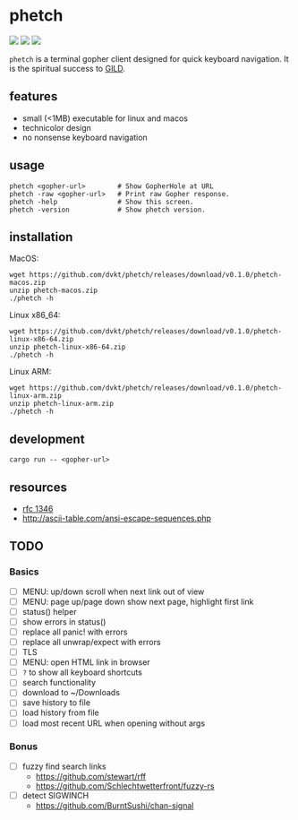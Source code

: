 # phetch

<img src="https://img.shields.io/badge/license-apache_2.0-blueviolet?style=flat-square">
<img src="https://img.shields.io/badge/current_release-0.0.0-brightgreen.svg?style=flat-square">
<img src="https://img.shields.io/badge/dev_version-0.1.0--dev-lightgrey.svg?style=flat-square">

`phetch` is a terminal gopher client designed for quick keyboard navigation. It is the spiritual success to [GILD](https://github.com/dvkt/gild).

## features

- small (<1MB) executable for linux and macos
- technicolor design
- no nonsense keyboard navigation

## usage

    phetch <gopher-url>        # Show GopherHole at URL
    phetch -raw <gopher-url>   # Print raw Gopher response.
    phetch -help               # Show this screen.
    phetch -version            # Show phetch version.

## installation

MacOS:

    wget https://github.com/dvkt/phetch/releases/download/v0.1.0/phetch-macos.zip
    unzip phetch-macos.zip
    ./phetch -h

Linux x86_64:

    wget https://github.com/dvkt/phetch/releases/download/v0.1.0/phetch-linux-x86-64.zip
    unzip phetch-linux-x86-64.zip
    ./phetch -h

Linux ARM:

    wget https://github.com/dvkt/phetch/releases/download/v0.1.0/phetch-linux-arm.zip
    unzip phetch-linux-arm.zip
    ./phetch -h

## development

    cargo run -- <gopher-url>

## resources

- [rfc 1346](https://tools.ietf.org/html/rfc1436)
- http://ascii-table.com/ansi-escape-sequences.php

## TODO

### Basics
- [ ] MENU: up/down scroll when next link out of view
- [ ] MENU: page up/page down show next page, highlight first link
- [ ] status() helper
- [ ] show errors in status()
- [ ] replace all panic! with errors
- [ ] replace all unwrap/expect with errors
- [ ] TLS
- [ ] MENU: open HTML link in browser
- [ ] `?` to show all keyboard shortcuts
- [ ] search functionality
- [ ] download to ~/Downloads
- [ ] save history to file
- [ ] load history from file
- [ ] load most recent URL when opening without args
### Bonus
- [ ] fuzzy find search links
    - https://github.com/stewart/rff
    - https://github.com/Schlechtwetterfront/fuzzy-rs
- [ ] detect SIGWINCH
    - https://github.com/BurntSushi/chan-signal

